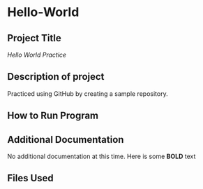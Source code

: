 # Hello-World

## Project Title

*Hello World Practice*

## Description of project

Practiced using GitHub by creating a sample repository. 

## How to Run Program 



## Additional Documentation

No additional documentation at this time.  Here is some **BOLD** text 

## Files Used 





